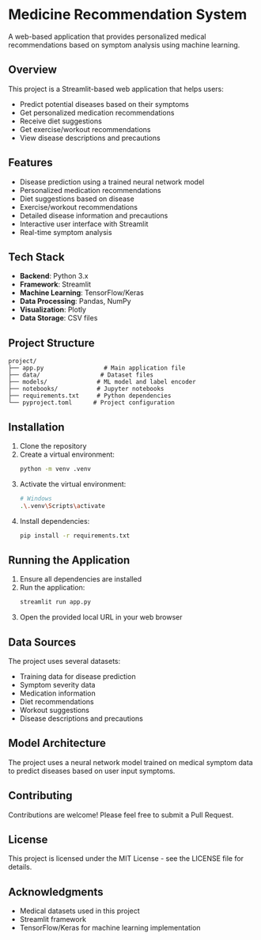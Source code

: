# Medicine Recommendation System

A web-based application that provides personalized medical recommendations based on symptom analysis using machine learning.

## Overview

This project is a Streamlit-based web application that helps users:
- Predict potential diseases based on their symptoms
- Get personalized medication recommendations
- Receive diet suggestions
- Get exercise/workout recommendations
- View disease descriptions and precautions

## Features

- Disease prediction using a trained neural network model
- Personalized medication recommendations
- Diet suggestions based on disease
- Exercise/workout recommendations
- Detailed disease information and precautions
- Interactive user interface with Streamlit
- Real-time symptom analysis

## Tech Stack

- **Backend**: Python 3.x
- **Framework**: Streamlit
- **Machine Learning**: TensorFlow/Keras
- **Data Processing**: Pandas, NumPy
- **Visualization**: Plotly
- **Data Storage**: CSV files

## Project Structure

```
project/
├── app.py                 # Main application file
├── data/                 # Dataset files
├── models/              # ML model and label encoder
├── notebooks/           # Jupyter notebooks
├── requirements.txt     # Python dependencies
└── pyproject.toml      # Project configuration
```

## Installation

1. Clone the repository
2. Create a virtual environment:
   ```bash
   python -m venv .venv
   ```
3. Activate the virtual environment:
   ```bash
   # Windows
   .\.venv\Scripts\activate
   ```
4. Install dependencies:
   ```bash
   pip install -r requirements.txt
   ```

## Running the Application

1. Ensure all dependencies are installed
2. Run the application:
   ```bash
   streamlit run app.py
   ```
3. Open the provided local URL in your web browser

## Data Sources

The project uses several datasets:
- Training data for disease prediction
- Symptom severity data
- Medication information
- Diet recommendations
- Workout suggestions
- Disease descriptions and precautions

## Model Architecture

The project uses a neural network model trained on medical symptom data to predict diseases based on user input symptoms.

## Contributing

Contributions are welcome! Please feel free to submit a Pull Request.

## License

This project is licensed under the MIT License - see the LICENSE file for details.

## Acknowledgments

- Medical datasets used in this project
- Streamlit framework
- TensorFlow/Keras for machine learning implementation